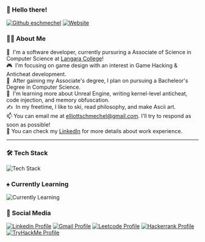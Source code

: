 ### 👾&nbsp;Hello there!
[![Github eschmechel](https://img.shields.io/github/followers/eschmechel?label=follow&style=social)](https://github.com/eschmechel)&nbsp;[![Website](https://img.shields.io/website?url=https://eschmechel.dev&up_color=blueviolet&down_color=red&logo=%23F38020&label=eschmechel.dev&link=https%3A%2F%2Feschmechel.dev)](https://eschmechel.dev)&nbsp;
### 👨‍💻&nbsp;About Me

📓&nbsp; I'm a software developer, currently pursuring a Associate of Science in Computer Science at <a href="https://langara.ca">Langara College</a>! \
🎮&nbsp; I'm focusing on game design with an interest in Game Hacking & Anticheat development.\
🎯&nbsp; After gaining my Associate's degree, I plan on pursuing a Bacheleor's Degree in Computer Science.\
🌱&nbsp; I'm learning more about Unreal Engine, writing kernel-level anticheat, code injection, and memory obfuscation.\
✍️&nbsp; In my freetime, I like to ski, read philosophy, and make Ascii art.\
📫&nbsp;You can email me at elliottschmechel@gmail.com. I'll try to respond as soon as possible!\
📄&nbsp;You can check my [LinkedIn](https://www.linkedin.com/in/eschmechel/) for more details about work experience.&nbsp;<hr>
### 🛠️&nbsp;Tech Stack
![Tech Stack](https://go-skill-icons.vercel.app/api/icons?i=unrealengine,unity,cpp,java,python,git,github,bash,linux&titles=true)
### ♠️&nbsp;Currently Learning
![Currently Learning](https://go-skill-icons.vercel.app/api/icons?i=assembly,cloudflare,aws,blender,c,cs,tryhackme,regex,gitkraken,docker,nginx&titles=true)
### 📱&nbsp;Social Media
[![Linkedin Profile](https://go-skill-icons.vercel.app/api/icons?i=linkedin)](https://www.linkedin.com/eschmechel)&nbsp;[![Gmail Profile](https://go-skill-icons.vercel.app/api/icons?i=gmail)](mailto:elliottschmechel@gmail.com)&nbsp;[![Leetcode Profile](https://go-skill-icons.vercel.app/api/icons?i=leetcode)](https://leetcode.com/u/eschmechel/)&nbsp;[![Hackerrank Profile](https://go-skill-icons.vercel.app/api/icons?i=hackerrank)](https://www.hackerrank.com/profile/elliottschmechel)&nbsp;[![TryHackMe Profile](https://go-skill-icons.vercel.app/api/icons?i=tryhackme)](https://tryhackme.com/p/eschmechel)&nbsp;
